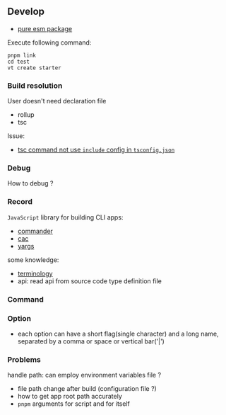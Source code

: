 ## Develop
* [pure esm package](https://gist.github.com/sindresorhus/a39789f98801d908bbc7ff3ecc99d99c)

Execute following command:

```shell
pnpm link
cd test
vt create starter
```

### Build resolution

User doesn't need declaration file

* rollup
* tsc

Issue:

* [tsc command not use `include` config in `tsconfig.json`](https://github.com/Microsoft/TypeScript/issues/19798)

### Debug

How to debug ?


### Record

`JavaScript` library for building CLI apps:

* [commander](https://github.com/tj/commander.js/)
* [cac](https://github.com/cacjs/cac)
* [yargs](https://github.com/yargs/yargs)

some knowledge:

* [terminology](https://github.com/tj/commander.js/blob/master/docs/terminology.md)
* api: read api from source code type definition file

### Command

### Option

* each option can have a short flag(single character) and a long name, separated by a comma or space or vertical bar('|')

### Problems
handle path: can employ environment variables file ?
* file path change after build (configuration file ?)
* how to get app root path accurately
* `pnpm` arguments for script and for itself 
